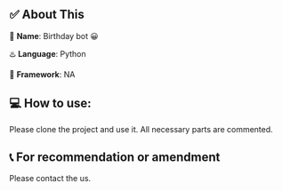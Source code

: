##  ✅ About This
📛 **Name**: Birthday bot 😀

♨️ **Language**: Python

🔁 **Framework**: NA

##  💻 How to use:
Please clone the project and use it. All necessary parts are commented.

##  📞 For recommendation or amendment
Please contact the us.
